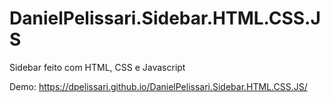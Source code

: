 # DanielPelissari.Sidebar.HTML.CSS.JS
Sidebar feito com HTML, CSS e Javascript

Demo: https://dpelissari.github.io/DanielPelissari.Sidebar.HTML.CSS.JS/
